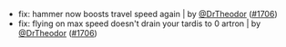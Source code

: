 - fix: hammer now boosts travel speed again | by [@DrTheodor](https://github.com/DrTheodor) ([#1706](https://github.com/amblelabs/ait/pull/1706))
- fix: flying on max speed doesn't drain your tardis to 0 artron | by [@DrTheodor](https://github.com/DrTheodor) ([#1706](https://github.com/amblelabs/ait/pull/1706))
